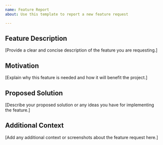 ```yaml
---
name: Feature Report
about: Use this template to report a new feature request

---
```


## Feature Description

[Provide a clear and concise description of the feature you are requesting.]

## Motivation

[Explain why this feature is needed and how it will benefit the project.]

## Proposed Solution

[Describe your proposed solution or any ideas you have for implementing the feature.]

## Additional Context

[Add any additional context or screenshots about the feature request here.]

